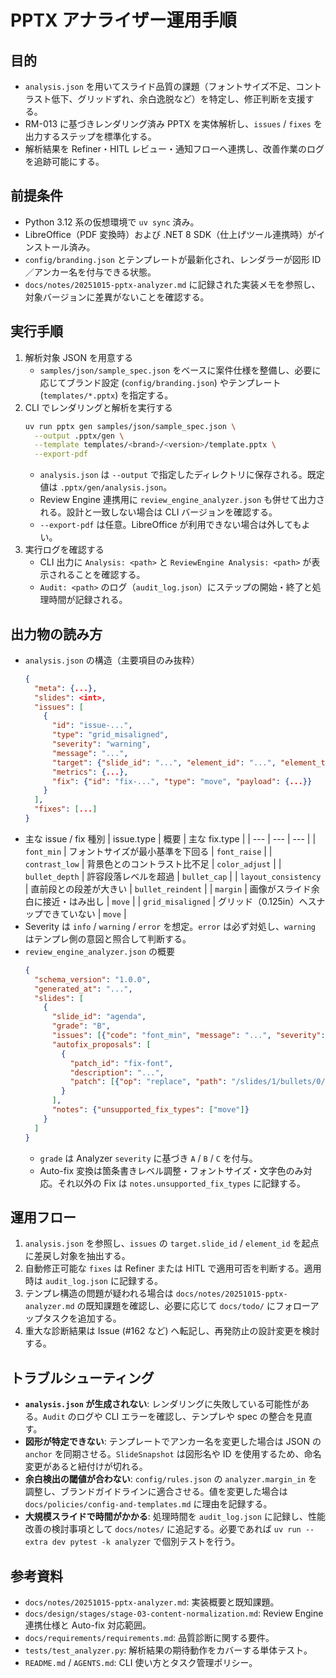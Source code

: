 # PPTX アナライザー運用手順

## 目的
- `analysis.json` を用いてスライド品質の課題（フォントサイズ不足、コントラスト低下、グリッドずれ、余白逸脱など）を特定し、修正判断を支援する。
- RM-013 に基づきレンダリング済み PPTX を実体解析し、`issues` / `fixes` を出力するステップを標準化する。
- 解析結果を Refiner・HITL レビュー・通知フローへ連携し、改善作業のログを追跡可能にする。

## 前提条件
- Python 3.12 系の仮想環境で `uv sync` 済み。
- LibreOffice（PDF 変換時）および .NET 8 SDK（仕上げツール連携時）がインストール済み。
- `config/branding.json` とテンプレートが最新化され、レンダラーが図形 ID／アンカー名を付与できる状態。
- `docs/notes/20251015-pptx-analyzer.md` に記録された実装メモを参照し、対象バージョンに差異がないことを確認する。

## 実行手順
1. 解析対象 JSON を用意する  
   - `samples/json/sample_spec.json` をベースに案件仕様を整備し、必要に応じてブランド設定 (`config/branding.json`) やテンプレート (`templates/*.pptx`) を指定する。
2. CLI でレンダリングと解析を実行する  
   ```bash
   uv run pptx gen samples/json/sample_spec.json \
     --output .pptx/gen \
     --template templates/<brand>/<version>/template.pptx \
     --export-pdf
   ```  
   - `analysis.json` は `--output` で指定したディレクトリに保存される。既定値は `.pptx/gen/analysis.json`。
   - Review Engine 連携用に `review_engine_analyzer.json` も併せて出力される。設計と一致しない場合は CLI バージョンを確認する。
   - `--export-pdf` は任意。LibreOffice が利用できない場合は外してもよい。
3. 実行ログを確認する  
   - CLI 出力に `Analysis: <path>` と `ReviewEngine Analysis: <path>` が表示されることを確認する。
   - `Audit: <path>` のログ（`audit_log.json`）にステップの開始・終了と処理時間が記録される。

## 出力物の読み方
- `analysis.json` の構造（主要項目のみ抜粋）
  ```json
  {
    "meta": {...},
    "slides": <int>,
    "issues": [
      {
        "id": "issue-...",
        "type": "grid_misaligned",
        "severity": "warning",
        "message": "...",
        "target": {"slide_id": "...", "element_id": "...", "element_type": "..."},
        "metrics": {...},
        "fix": {"id": "fix-...", "type": "move", "payload": {...}}
      }
    ],
    "fixes": [...]
  }
  ```
- 主な issue / fix 種別
  | issue.type | 概要 | 主な fix.type |
  | --- | --- | --- |
  | `font_min` | フォントサイズが最小基準を下回る | `font_raise` |
  | `contrast_low` | 背景色とのコントラスト比不足 | `color_adjust` |
  | `bullet_depth` | 許容段落レベルを超過 | `bullet_cap` |
  | `layout_consistency` | 直前段との段差が大きい | `bullet_reindent` |
  | `margin` | 画像がスライド余白に接近・はみ出し | `move` |
| `grid_misaligned` | グリッド（0.125in）へスナップできていない | `move` |
- Severity は `info` / `warning` / `error` を想定。`error` は必ず対処し、`warning` はテンプレ側の意図と照合して判断する。
- `review_engine_analyzer.json` の概要
  ```json
  {
    "schema_version": "1.0.0",
    "generated_at": "...",
    "slides": [
      {
        "slide_id": "agenda",
        "grade": "B",
        "issues": [{"code": "font_min", "message": "...", "severity": "warning"}],
        "autofix_proposals": [
          {
            "patch_id": "fix-font",
            "description": "...",
            "patch": [{"op": "replace", "path": "/slides/1/bullets/0/items/0/font/size_pt", "value": 20.0}]
          }
        ],
        "notes": {"unsupported_fix_types": ["move"]}
      }
    ]
  }
  ```
  - `grade` は Analyzer `severity` に基づき `A` / `B` / `C` を付与。
  - Auto-fix 変換は箇条書きレベル調整・フォントサイズ・文字色のみ対応。それ以外の Fix は `notes.unsupported_fix_types` に記録する。

## 運用フロー
1. `analysis.json` を参照し、`issues` の `target.slide_id` / `element_id` を起点に差戻し対象を抽出する。
2. 自動修正可能な `fixes` は Refiner または HITL で適用可否を判断する。適用時は `audit_log.json` に記録する。
3. テンプレ構造の問題が疑われる場合は `docs/notes/20251015-pptx-analyzer.md` の既知課題を確認し、必要に応じて `docs/todo/` にフォローアップタスクを追加する。
4. 重大な診断結果は Issue (#162 など) へ転記し、再発防止の設計変更を検討する。

## トラブルシューティング
- **`analysis.json` が生成されない**: レンダリングに失敗している可能性がある。`Audit` のログや CLI エラーを確認し、テンプレや spec の整合を見直す。
- **図形が特定できない**: テンプレートでアンカー名を変更した場合は JSON の `anchor` を同期させる。`SlideSnapshot` は図形名や ID を使用するため、命名変更があると紐付けが切れる。
- **余白検出の閾値が合わない**: `config/rules.json` の `analyzer.margin_in` を調整し、ブランドガイドラインに適合させる。値を変更した場合は `docs/policies/config-and-templates.md` に理由を記録する。
- **大規模スライドで時間がかかる**: 処理時間を `audit_log.json` に記録し、性能改善の検討事項として `docs/notes/` に追記する。必要であれば `uv run --extra dev pytest -k analyzer` で個別テストを行う。

## 参考資料
- `docs/notes/20251015-pptx-analyzer.md`: 実装概要と既知課題。
- `docs/design/stages/stage-03-content-normalization.md`: Review Engine 連携仕様と Auto-fix 対応範囲。
- `docs/requirements/requirements.md`: 品質診断に関する要件。
- `tests/test_analyzer.py`: 解析結果の期待動作をカバーする単体テスト。
- `README.md` / `AGENTS.md`: CLI 使い方とタスク管理ポリシー。
